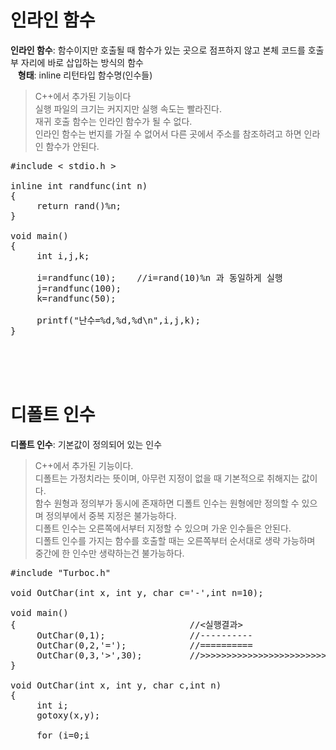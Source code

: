 # 인라인 함수 
**인라인 함수**: 함수이지만 호출될 때 함수가 있는 곳으로 점프하지 않고 본체 코드를 호출부 자리에 바로 삽입하는 방식의 함수  
&nbsp;&nbsp;&nbsp;**형태**: inline 리턴타입 함수명(인수들)   
> C++에서 추가된 기능이다   
> 실행 파일의 크기는 커지지만 실행 속도는 빨라진다.  
> 재귀 호출 함수는 인라인 함수가 될 수 없다.  
> 인라인 함수는 번지를 가질 수 없어서 다른 곳에서 주소를 참조하려고 하면 인라인 함수가 안된다.

<pre>#include < stdio.h >

inline int randfunc(int n)
{
     return rand()%n;
}

void main()
{
     int i,j,k;

     i=randfunc(10);    //i=rand(10)%n 과 동일하게 실행
     j=randfunc(100);
     k=randfunc(50);

     printf("난수=%d,%d,%d\n",i,j,k);
}</pre><br><br><br>

# 디폴트 인수
**디폴트 인수**: 기본값이 정의되어 있는 인수  
> C++에서 추가된 기능이다.  
> 디폴트는 가정치라는 뜻이며, 아무런 지정이 없을 때 기본적으로 취해지는 값이다.  
> 함수 원형과 정의부가 동시에 존재하면 디폴트 인수는 원형에만 정의할 수 있으며 정의부에서 중복 지정은 불가능하다.  
> 디폴트 인수는 오른쪽에서부터 지정할 수 있으며 가운 인수들은 안된다.  
> 디폴트 인수를 가지는 함수를 호출할 때는 오른쪽부터 순서대로 생략 가능하며 중간에 한 인수만 생략하는건 불가능하다.

<pre>#include "Turboc.h"

void OutChar(int x, int y, char c='-',int n=10);

void main()
{                                 //<실행결과>
     OutChar(0,1);                //----------
     OutChar(0,2,'=');            //==========
     OutChar(0,3,'>',30);         //>>>>>>>>>>>>>>>>>>>>>>>>>>>>>>
}

void OutChar(int x, int y, char c,int n)
{
     int i;
     gotoxy(x,y);
  
     for (i=0;i<n;i++) 
     {
          _putch(c);
     }
}</pre>
